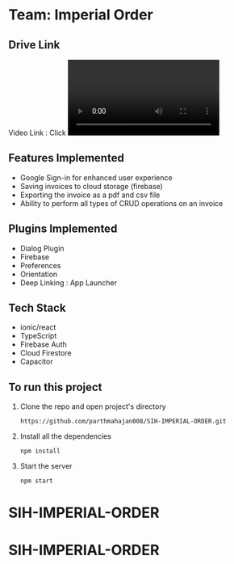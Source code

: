 # Team: Imperial Order

## Drive Link
Video Link : Click <video> to access
PPT Link  : https://docs.google.com/presentation/d/1a4ZfHmoBPeXlX0ufsCp06nOEbCF_EwNVv1Oikv2ZF30/edit#slide=id.p1 to access.

## Features Implemented
- Google Sign-in for enhanced user experience
- Saving invoices to cloud storage (firebase)
- Exporting the invoice as a pdf and csv file
- Ability to perform all types of CRUD operations on an invoice

## Plugins Implemented
- Dialog Plugin
- Firebase 
- Preferences
- Orientation
- Deep Linking : App Launcher

## Tech Stack
- ionic/react
- TypeScript
- Firebase Auth
- Cloud Firestore
- Capacitor

## To run this project
1. Clone the repo and open project's directory
   
   `https://github.com/parthmahajan008/SIH-IMPERIAL-ORDER.git`
   
2. Install all the dependencies
   
     `npm install`

3. Start the server
 
   `npm start`
# SIH-IMPERIAL-ORDER
# SIH-IMPERIAL-ORDER
